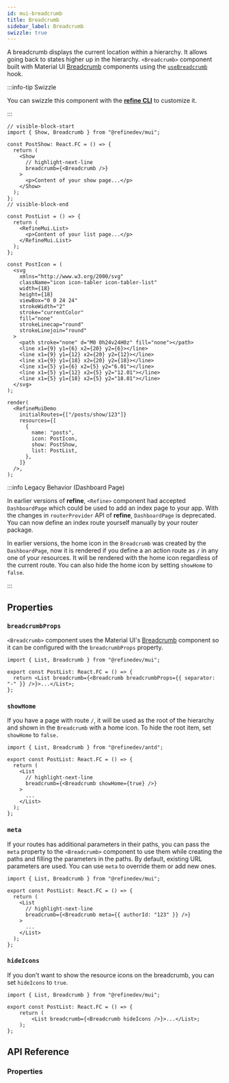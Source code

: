 ```yaml
---
id: mui-breadcrumb
title: Breadcrumb
sidebar_label: Breadcrumb
swizzle: true
---
```


A breadcrumb displays the current location within a hierarchy. It allows going back to states higher up in the hierarchy. `<Breadcrumb>` component built with Material UI [Breadcrumb][mui-breadcrumb] components using the [`useBreadcrumb`](/api-reference/core/hooks/useBreadcrumb.md) hook.

:::info-tip Swizzle

You can swizzle this component with the [**refine CLI**](/docs/packages/documentation/cli) to customize it.

:::

```tsx live url=http://localhost:3000/posts/show/123 previewHeight=280px disableScroll
// visible-block-start
import { Show, Breadcrumb } from "@refinedev/mui";

const PostShow: React.FC = () => {
  return (
    <Show
      // highlight-next-line
      breadcrumb={<Breadcrumb />}
    >
      <p>Content of your show page...</p>
    </Show>
  );
};
// visible-block-end

const PostList = () => {
  return (
    <RefineMui.List>
      <p>Content of your list page...</p>
    </RefineMui.List>
  );
};

const PostIcon = (
  <svg
    xmlns="http://www.w3.org/2000/svg"
    className="icon icon-tabler icon-tabler-list"
    width={18}
    height={18}
    viewBox="0 0 24 24"
    strokeWidth="2"
    stroke="currentColor"
    fill="none"
    strokeLinecap="round"
    strokeLinejoin="round"
  >
    <path stroke="none" d="M0 0h24v24H0z" fill="none"></path>
    <line x1={9} y1={6} x2={20} y2={6}></line>
    <line x1={9} y1={12} x2={20} y2={12}></line>
    <line x1={9} y1={18} x2={20} y2={18}></line>
    <line x1={5} y1={6} x2={5} y2="6.01"></line>
    <line x1={5} y1={12} x2={5} y2="12.01"></line>
    <line x1={5} y1={18} x2={5} y2="18.01"></line>
  </svg>
);

render(
  <RefineMuiDemo
    initialRoutes={["/posts/show/123"]}
    resources={[
      {
        name: "posts",
        icon: PostIcon,
        show: PostShow,
        list: PostList,
      },
    ]}
  />,
);
```

:::info Legacy Behavior (Dashboard Page)

In earlier versions of **refine**, `<Refine>` component had accepted `DashboardPage` which could be used to add an index page to your app. With the changes in `routerProvider` API of **refine**, `DashboardPage` is deprecated. You can now define an index route yourself manually by your router package.

In earlier versions, the home icon in the `Breadcrumb` was created by the `DashboardPage`, now it is rendered if you define a an action route as `/` in any one of your resources. It will be rendered with the home icon regardless of the current route. You can also hide the home icon by setting `showHome` to `false`.

:::

## Properties

### `breadcrumbProps`

`<Breadcrumb>` component uses the Material UI's [Breadcrumb][mui-breadcrumb] component so it can be configured with the `breadcrumbProps` property.

```tsx
import { List, Breadcrumb } from "@refinedev/mui";

export const PostList: React.FC = () => {
  return <List breadcrumb={<Breadcrumb breadcrumbProps={{ separator: "-" }} />}>...</List>;
};
```

### `showHome`

If you have a page with route `/`, it will be used as the root of the hierarchy and shown in the `Breadcrumb` with a home icon. To hide the root item, set `showHome` to `false.`

```tsx
import { List, Breadcrumb } from "@refinedev/antd";

export const PostList: React.FC = () => {
  return (
    <List
      // highlight-next-line
      breadcrumb={<Breadcrumb showHome={true} />}
    >
      ...
    </List>
  );
};
```

### `meta`

If your routes has additional parameters in their paths, you can pass the `meta` property to the `<Breadcrumb>` component to use them while creating the paths and filling the parameters in the paths. By default, existing URL parameters are used. You can use `meta` to override them or add new ones.

```tsx
import { List, Breadcrumb } from "@refinedev/mui";

export const PostList: React.FC = () => {
  return (
    <List
      // highlight-next-line
      breadcrumb={<Breadcrumb meta={{ authorId: "123" }} />}
    >
      ...
    </List>
  );
};
```

### `hideIcons`

If you don't want to show the resource icons on the breadcrumb, you can set `hideIcons` to `true`.

```tsx
import { List, Breadcrumb } from "@refinedev/mui";

export const PostList: React.FC = () => {
    return (
        <List breadcrumb={<Breadcrumb hideIcons />}>...</List>;
    );
};
```

## API Reference

### Properties

<PropsTable module="@refinedev/mui/Breadcrumb"
breadcrumbProps-type="[BreadcrumbProps](https://mui.com/material-ui/react-breadcrumbs/#main-content)"
breadcrumbProps-description="Passes properties for [`<Breadcrumb>`](https://mui.com/material-ui/react-breadcrumbs/#api)"
/>

[mui-breadcrumb]: https://mui.com/material-ui/react-breadcrumbs/#main-content
